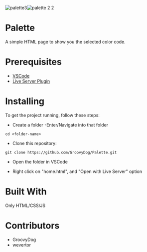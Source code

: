 ![palette3](https://user-images.githubusercontent.com/28296264/89105246-e1628580-d3f5-11ea-9fde-531a2a758c7f.png)![palette 2 2](https://user-images.githubusercontent.com/28296264/88947130-7b93c380-d266-11ea-9157-c6e39d73cc79.png)



# Palette
A simple HTML page to show you the selected color code.

# Prerequisites
- [VSCode](https://code.visualstudio.com/download)
- [Live Server Plugin](https://marketplace.visualstudio.com/items?itemName=ritwickdey.LiveServer)

# Installing
To get the project running, follow these steps:

- Create a folder
-Enter/Navigate into that folder
```
cd <folder-name>
```

- Clone this repository:
```
git clone https://github.com/GroovyDog/Palette.git

``` 

- Open the folder in VSCode

- Right click on "home.html", and "Open with Live Server" option

# Built With
Only HTML/CSS/JS

# Contributors
- GroovyDog
- wevertor



